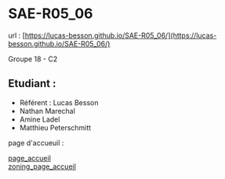 # SAE-R05_06

url : [https://lucas-besson.github.io/SAE-R05_06/](https://lucas-besson.github.io/SAE-R05_06/)

Groupe 18 - C2

## Etudiant :

- Référent : Lucas Besson
- Nathan Marechal
- Amine Ladel
- Matthieu Peterschmitt

page d'accueuil :

[page_accueil](https://raw.githubusercontent.com/lucas-besson/SAE-R05_06/master/assets/page_accueil_screenshot.png "Page d'accueil") \
[zoning_page_accueil](https://raw.githubusercontent.com/lucas-besson/SAE-R05_06/master/assets/zooning/page_accueil.png "Zoning de la Page d'accueil")